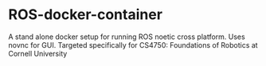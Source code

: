 # ROS-docker-container
A stand alone docker setup for running ROS noetic cross platform. Uses novnc for GUI. Targeted specifically for CS4750: Foundations of Robotics at Cornell University
